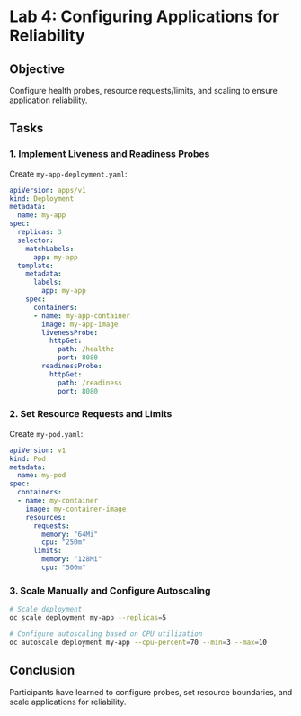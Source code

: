 # Lab 4: Configuring Applications for Reliability

## Objective

Configure health probes, resource requests/limits, and scaling to ensure application reliability.

## Tasks

### 1. Implement Liveness and Readiness Probes

Create `my-app-deployment.yaml`:
```yaml
apiVersion: apps/v1
kind: Deployment
metadata:
  name: my-app
spec:
  replicas: 3
  selector:
    matchLabels:
      app: my-app
  template:
    metadata:
      labels:
        app: my-app
    spec:
      containers:
      - name: my-app-container
        image: my-app-image
        livenessProbe:
          httpGet:
            path: /healthz
            port: 8080
        readinessProbe:
          httpGet:
            path: /readiness
            port: 8080
```

### 2. Set Resource Requests and Limits

Create `my-pod.yaml`:
```yaml
apiVersion: v1
kind: Pod
metadata:
  name: my-pod
spec:
  containers:
  - name: my-container
    image: my-container-image
    resources:
      requests:
        memory: "64Mi"
        cpu: "250m"
      limits:
        memory: "128Mi"
        cpu: "500m"
```

### 3. Scale Manually and Configure Autoscaling

```bash
# Scale deployment
oc scale deployment my-app --replicas=5

# Configure autoscaling based on CPU utilization
oc autoscale deployment my-app --cpu-percent=70 --min=3 --max=10
```

## Conclusion

Participants have learned to configure probes, set resource boundaries,
and scale applications for reliability.
